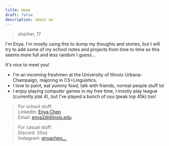 ```yaml
---
title: Home
draft: false
description: about me
---
```

> she/her, 17

I'm Enya. I'm mostly using this to dump my thoughts and stories, but I will try to add some of my school notes and projects from time to time so this seems more full and less random I guess...

It's nice to meet you!

- I'm an incoming freshmen at the University of Illinois Urbana-Champaign, majoring in CS+Linguistics.
- I love to paint, eat yummy food, talk with friends, normal people stuff lol
- I enjoy playing computer games in my free time, I mostly play league (currently plat 4), but I've played a bunch of osu (peak top 45k) too!

> For school stuff:   
> Linkedin: [Enya Chen](https://www.linkedin.com/in/enya-chen-245081246/)  
> Email: enya2@illinois.edu  

> For casual stuff:  
> Discord: 20oz  
> Instagram: [enyachen__](https://www.instagram.com/enyachen__)  









